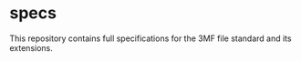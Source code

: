 # specs

This repository contains full specifications for the 3MF file standard and its extensions.
